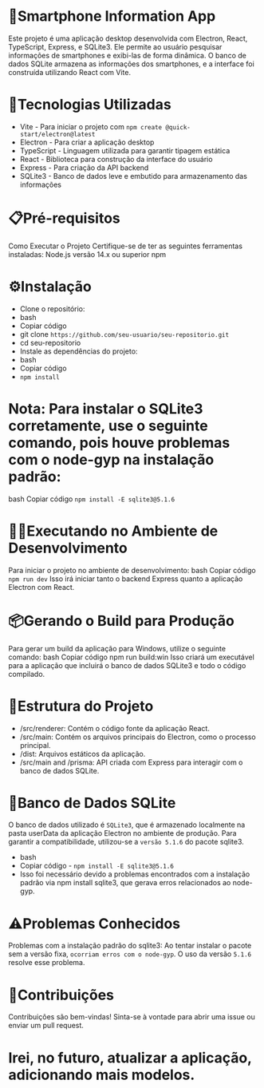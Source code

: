 # 📱Smartphone Information App

Este projeto é uma aplicação desktop desenvolvida com Electron, React, TypeScript, Express, e SQLite3. Ele permite ao usuário pesquisar informações de smartphones e exibi-las de forma dinâmica. O banco de dados SQLite armazena as informações dos smartphones, e a interface foi construída utilizando React com Vite.

# 🚀Tecnologias Utilizadas

- Vite - Para iniciar o projeto com `npm create @quick-start/electron@latest`
- Electron - Para criar a aplicação desktop
- TypeScript - Linguagem utilizada para garantir tipagem estática
- React - Biblioteca para construção da interface do usuário
- Express - Para criação da API backend
- SQLite3 - Banco de dados leve e embutido para armazenamento das informações

# 📋Pré-requisitos

Como Executar o Projeto
Certifique-se de ter as seguintes ferramentas instaladas:
Node.js versão 14.x ou superior
npm

# ⚙️Instalação

- Clone o repositório:
- bash
- Copiar código
- git clone `https://github.com/seu-usuario/seu-repositorio.git`
- cd seu-repositorio
- Instale as dependências do projeto:
- bash
- Copiar código
- `npm install`

# Nota: Para instalar o SQLite3 corretamente, use o seguinte comando, pois houve problemas com o node-gyp na instalação padrão:

bash
Copiar código
`npm install -E sqlite3@5.1.6`

# 🧑‍💻Executando no Ambiente de Desenvolvimento

Para iniciar o projeto no ambiente de desenvolvimento:
bash
Copiar código
`npm run dev`
Isso irá iniciar tanto o backend Express quanto a aplicação Electron com React.

# 📦Gerando o Build para Produção

Para gerar um build da aplicação para Windows, utilize o seguinte comando:
bash
Copiar código
npm run build:win
Isso criará um executável para a aplicação que incluirá o banco de dados SQLite3 e todo o código compilado.

# 📂Estrutura do Projeto

- /src/renderer: Contém o código fonte da aplicação React.
- /src/main: Contém os arquivos principais do Electron, como o processo principal.
- /dist: Arquivos estáticos da aplicação.
- /src/main and /prisma: API criada com Express para interagir com o banco de dados SQLite.

# 💾Banco de Dados SQLite

O banco de dados utilizado é `SQLite3`, que é armazenado localmente na pasta userData da aplicação Electron no ambiente de produção. Para garantir a compatibilidade, utilizou-se a `versão 5.1.6` do pacote sqlite3.

- bash
- Copiar código - `npm install -E sqlite3@5.1.6`
- Isso foi necessário devido a problemas encontrados com a instalação padrão via npm install sqlite3, que gerava erros relacionados ao node-gyp.

# ⚠️Problemas Conhecidos

Problemas com a instalação padrão do sqlite3: Ao tentar instalar o pacote sem a versão fixa, `ocorriam erros com o node-gyp`. O uso da versão `5.1.6` resolve esse problema.

# 🤝Contribuições

Contribuições são bem-vindas! Sinta-se à vontade para abrir uma issue ou enviar um pull request.

# Irei, no futuro, atualizar a aplicação, adicionando mais modelos.
